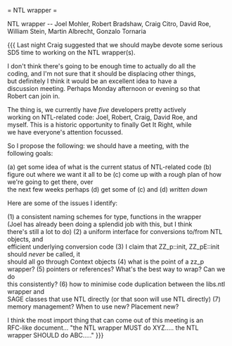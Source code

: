 = NTL wrapper =

 NTL wrapper -- Joel Mohler, Robert Bradshaw, Craig Citro, David Roe, William Stein, Martin Albrecht, Gonzalo Tornaria


{{{
Last night Craig suggested that we should maybe devote some serious  
SD5 time to working on the NTL wrapper(s).

I don't think there's going to be enough time to actually do all the  
coding, and I'm not sure that it should be displacing other things,  
but definitely I think it would be an excellent idea to have a  
discussion meeting. Perhaps Monday afternoon or evening so that  
Robert can join in.

The thing is, we currently have *five* developers pretty actively  
working on NTL-related code: Joel, Robert, Craig, David Roe, and  
myself. This is a historic opportunity to finally Get It Right, while  
we have everyone's attention focussed.

So I propose the following: we should have a meeting, with the  
following goals:

(a) get some idea of what is the current status of NTL-related code
(b) figure out where we want it all to be
(c) come up with a rough plan of how we're going to get there, over  
the next few weeks perhaps
(d) get some of (c) and (d) *written down*

Here are some of the issues I identify:

(1) a consistent naming schemes for type, functions in the wrapper  
(Joel has already been doing a splendid job with this, but I think  
there's still a lot to do)
(2) a uniform interface for conversions to/from NTL objects, and  
efficient underlying conversion code
(3) I claim that ZZ_p::init, ZZ_pE::init should *never* be called, it  
should all go through Context objects
(4) what is the point of a zz_p wrapper?
(5) pointers or references? What's the best way to wrap? Can we do  
this consistently?
(6) how to minimise code duplication between the libs.ntl wrapper and  
SAGE classes that use NTL directly (or that soon will use NTL directly)
(7) memory management? When to use new? Placement new?

I think the most import thing that can come out of this meeting is an  
RFC-like document... "the NTL wrapper MUST do XYZ..... the NTL  
wrapper SHOULD do ABC....."
}}}
